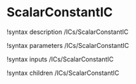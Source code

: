 <!-- MOOSE Documentation Stub: Remove this when content is added. -->

# ScalarConstantIC

!syntax description /ICs/ScalarConstantIC

!syntax parameters /ICs/ScalarConstantIC

!syntax inputs /ICs/ScalarConstantIC

!syntax children /ICs/ScalarConstantIC
